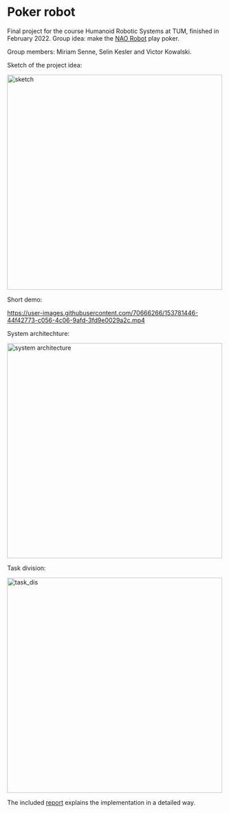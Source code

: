 # Poker robot

Final project for the course Humanoid Robotic Systems at TUM, finished in February 2022. Group idea: make the [NAO Robot](https://www.softbankrobotics.com/emea/en/nao) play poker.

Group members: Miriam Senne, Selin Kesler and Victor Kowalski.

Sketch of the project idea:

<img width="500" alt="sketch" src="https://user-images.githubusercontent.com/70666266/153781413-0aa919be-59a2-4f63-9fe8-97611f96b2b6.png">

Short demo:

https://user-images.githubusercontent.com/70666266/153781446-44f42773-c056-4c06-9afd-3fd9e0029a2c.mp4

System architechture:

<img width="500" alt="system architecture" src="https://user-images.githubusercontent.com/70666266/153781448-45023bb5-da58-470a-8991-4ccf80f16621.png">

Task division:

<img width="500" alt="task_dis" src="https://user-images.githubusercontent.com/70666266/153781452-dfb5349d-c4c3-4d7e-a097-38d8b3a2aa8b.png">

The included [report](report) explains the implementation in a detailed way.
